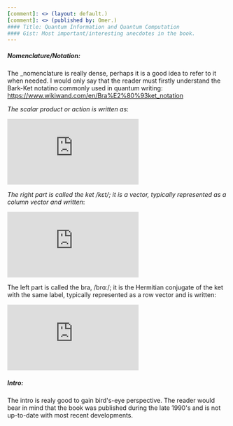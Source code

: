 ```yaml
---
[comment]: <> (layout: default.)  
[comment]: <> (published by: Omer.)   
#### Title: Quantum Information and Quantum Computation
#### Gist: Most important/interesting anecdotes in the book.
---
```


##### **_Nomenclature/Notation:_**   

The _nomenclature is really dense, perhaps it is a good idea to refer to it when needed. I would only say that the reader must firstly understand the Bark-Ket notatino commonly used in quantum writing: https://www.wikiwand.com/en/Bra%E2%80%93ket_notation

_The scalar product or action is written as_:

![Bark-Ket](http://www.sciweavers.org/tex2img.php?eq=%0A%0A%0A%7B%5Cdisplaystyle%20%5Clangle%20%5Cphi%20%7B%5Cmid%20%7D%5Cpsi%20%5Crangle%20.%7D&bc=White&fc=Black&im=jpg&fs=12&ff=arev&edit=0)

_The right part is called the ket /kɛt/; it is a vector, typically represented as a column vector and written_:

![Ket](http://www.sciweavers.org/tex2img.php?eq=%0A%0A%0A%7B%5Cdisplaystyle%20%7C%5Cpsi%20%5Crangle%20.%7D&bc=White&fc=Black&im=jpg&fs=12&ff=arev&edit=0)	

The left part is called the bra, /brɑː/; it is the Hermitian conjugate of the ket with the same label, typically represented as a row vector and is written:

![brak](http://www.sciweavers.org/tex2img.php?eq=%0A%0A%7B%5Cdisplaystyle%20%5Clangle%20%5Cphi%20%7C.%7D&bc=White&fc=Black&im=jpg&fs=12&ff=arev&edit=0)

##### **_Intro:_**   

The intro is realy good to gain bird's-eye perspective. The reader would bear in mind that the book was published during the late 1990's and is not up-to-date with most recent developments.